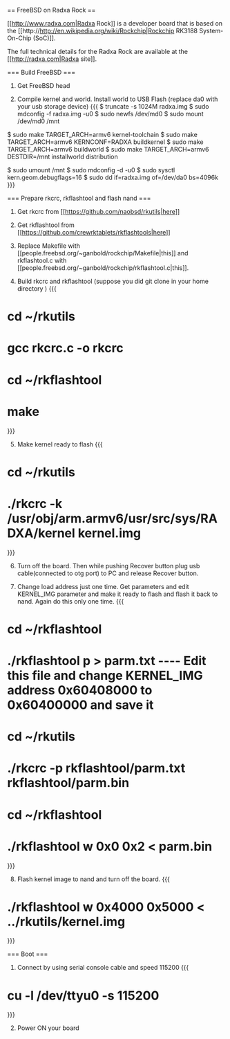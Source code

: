 == FreeBSD on Radxa Rock ==

[[http://www.radxa.com|Radxa Rock]] is a developer board that is based on the [[http://http://en.wikipedia.org/wiki/Rockchip|Rockchip RK3188 System-On-Chip (SoC)]].

The full technical details for the Radxa Rock are available at the [[http://radxa.com|Radxa site]]. 

=== Build FreeBSD ===

1. Get FreeBSD head

2. Compile kernel and world. Install world to USB Flash (replace da0 with your usb storage device)
 {{{
 $ truncate -s 1024M radxa.img
 $ sudo mdconfig -f radxa.img -u0
 $ sudo newfs /dev/md0
 $ sudo mount /dev/md0 /mnt

 $ sudo make TARGET_ARCH=armv6 kernel-toolchain
 $ sudo make TARGET_ARCH=armv6 KERNCONF=RADXA buildkernel
 $ sudo make TARGET_ARCH=armv6 buildworld
 $ sudo make TARGET_ARCH=armv6 DESTDIR=/mnt installworld distribution

 $ sudo umount /mnt
 $ sudo mdconfig -d -u0
 $ sudo sysctl kern.geom.debugflags=16
 $ sudo dd if=radxa.img of=/dev/da0 bs=4096k 
 }}}

=== Prepare rkcrc, rkflashtool and flash nand ===

1. Get rkcrc from [[https://github.com/naobsd/rkutils|here]]

2. Get rkflashtool from [[https://github.com/crewrktablets/rkflashtools|here]]

3. Replace Makefile with [[people.freebsd.org/~ganbold/rockchip/Makefile|this]] and rkflashtool.c with [[people.freebsd.org/~ganbold/rockchip/rkflashtool.c|this]].

4. Build rkcrc and rkflashtool (suppose you did git clone in your home directory )
 {{{
# cd ~/rkutils
# gcc rkcrc.c -o rkcrc
# cd ~/rkflashtool
# make
 }}}

5. Make kernel ready to flash
 {{{
# cd ~/rkutils
# ./rkcrc -k /usr/obj/arm.armv6/usr/src/sys/RADXA/kernel kernel.img
 }}}

6. Turn off the board. Then while pushing Recover button plug usb cable(connected to otg port) to PC and release Recover button.

7. Change load address just one time. Get parameters and edit KERNEL_IMG parameter and make it ready to flash and flash it back to nand. Again do this only one time.
 {{{
# cd ~/rkflashtool
# ./rkflashtool p > parm.txt             ---- Edit this file and change KERNEL_IMG address 0x60408000 to 0x60400000 and save it
# cd ~/rkutils
# ./rkcrc -p rkflashtool/parm.txt rkflashtool/parm.bin
# cd ~/rkflashtool
# ./rkflashtool w 0x0 0x2 < parm.bin
 }}}

8. Flash kernel image to nand and turn off the board.
 {{{
# ./rkflashtool w 0x4000 0x5000 < ../rkutils/kernel.img
 }}}

=== Boot ===

1. Connect by using serial console cable and speed 115200
 {{{
 # cu -l /dev/ttyu0 -s 115200
 }}}

2. Power ON your board


